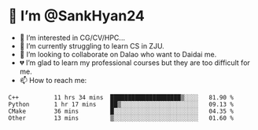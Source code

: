 # 👋 I’m @SankHyan24

- 👀 I’m interested in CG/CV/HPC...
- 🌱 I’m currently struggling to learn CS in ZJU.
- 💞️ I’m looking to collaborate on Dalao who want to Daidai me.
- 💔 I’m glad to learn my professional courses but they are too difficult for me.
- 📫 How to reach me:


<!---
SankHyan24/SankHyan24 is a ✨ special ✨ repository because its `README.md` (this file) appears on your GitHub profile.
You can click the Preview link to take a look at your changes.
--->
<!--START_SECTION:waka-->

```text
C++          11 hrs 34 mins  ████████████████████▒░░░░   81.90 %
Python       1 hr 17 mins    ██▒░░░░░░░░░░░░░░░░░░░░░░   09.13 %
CMake        36 mins         █░░░░░░░░░░░░░░░░░░░░░░░░   04.35 %
Other        13 mins         ▒░░░░░░░░░░░░░░░░░░░░░░░░   01.60 %
```

<!--END_SECTION:waka-->
